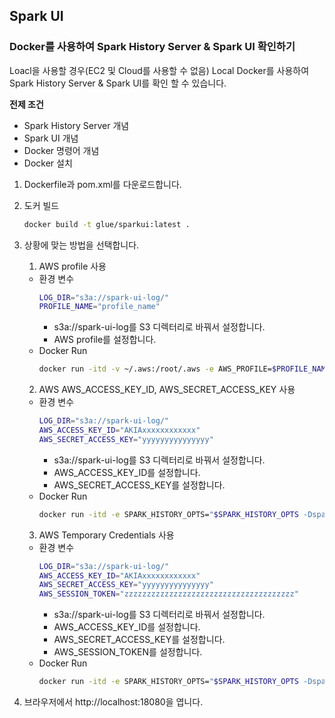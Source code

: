## Spark UI

### Docker를 사용하여 Spark History Server & Spark UI 확인하기
Loacl을 사용할 경우(EC2 및 Cloud를 사용할 수 없음) Local Docker를 사용하여 Spark History Server & Spark UI를 확인 할 수 있습니다.

**전제 조건**
- Spark History Server 개념
- Spark UI 개념
- Docker 명령어 개념
- Docker 설치

1. Dockerfile과 pom.xml를 다운로드합니다.
2. 도커 빌드
    ```bash
    docker build -t glue/sparkui:latest .
    ```
3. 상황에 맞는 방법을 선택합니다.
   1. AWS profile 사용
    - 환경 변수
        ```bash
        LOG_DIR="s3a://spark-ui-log/"
        PROFILE_NAME="profile_name"
        ```
      - s3a://spark-ui-log를 S3 디렉터리로 바꿔서 설정합니다.
      - AWS profile를 설정합니다.
    - Docker Run
        ```bash
        docker run -itd -v ~/.aws:/root/.aws -e AWS_PROFILE=$PROFILE_NAME -e SPARK_HISTORY_OPTS="$SPARK_HISTORY_OPTS -Dspark.history.fs.logDirectory=$LOG_DIR  -Dspark.hadoop.fs.s3a.aws.credentials.provider=com.amazonaws.auth.DefaultAWSCredentialsProviderChain" -p 18080:18080 glue/sparkui:latest "/opt/spark/bin/spark-class org.apache.spark.deploy.history.HistoryServer"
        ```

    2. AWS AWS_ACCESS_KEY_ID, AWS_SECRET_ACCESS_KEY 사용
    - 환경 변수
        ```bash
        LOG_DIR="s3a://spark-ui-log/"
        AWS_ACCESS_KEY_ID="AKIAxxxxxxxxxxxx"
        AWS_SECRET_ACCESS_KEY="yyyyyyyyyyyyyyy"
        ```
      - s3a://spark-ui-log를 S3 디렉터리로 바꿔서 설정합니다.
      - AWS_ACCESS_KEY_ID를 설정합니다.
      - AWS_SECRET_ACCESS_KEY를 설정합니다.
    - Docker Run
        ```bash
        docker run -itd -e SPARK_HISTORY_OPTS="$SPARK_HISTORY_OPTS -Dspark.history.fs.logDirectory=$LOG_DIR -Dspark.hadoop.fs.s3a.access.key=$AWS_ACCESS_KEY_ID -Dspark.hadoop.fs.s3a.secret.key=$AWS_SECRET_ACCESS_KEY" -p 18080:18080 glue/sparkui:latest "/opt/spark/bin/spark-class org.apache.spark.deploy.history.HistoryServer"
        ```

    3. AWS Temporary Credentials 사용
    - 환경 변수
        ```bash
        LOG_DIR="s3a://spark-ui-log/"
        AWS_ACCESS_KEY_ID="AKIAxxxxxxxxxxxx"
        AWS_SECRET_ACCESS_KEY="yyyyyyyyyyyyyyy"
        AWS_SESSION_TOKEN="zzzzzzzzzzzzzzzzzzzzzzzzzzzzzzzzzzzzzz"
        ```
      - s3a://spark-ui-log를 S3 디렉터리로 바꿔서 설정합니다.
      - AWS_ACCESS_KEY_ID를 설정합니다.
      - AWS_SECRET_ACCESS_KEY를 설정합니다.
      - AWS_SESSION_TOKEN를 설정합니다.
    - Docker Run
        ```bash
        docker run -itd -e SPARK_HISTORY_OPTS="$SPARK_HISTORY_OPTS -Dspark.history.fs.logDirectory=$LOG_DIR -Dspark.hadoop.fs.s3a.access.key=$AWS_ACCESS_KEY_ID -Dspark.hadoop.fs.s3a.secret.key=$AWS_SECRET_ACCESS_KEY -Dspark.hadoop.fs.s3a.session.token=$AWS_SESSION_TOKEN -Dspark.hadoop.fs.s3a.aws.credentials.provider=org.apache.hadoop.fs.s3a.TemporaryAWSCredentialsProvider" -p 18080:18080 glue/sparkui:latest "/opt/spark/bin/spark-class org.apache.spark.deploy.history.HistoryServer"
        ```

4. 브라우저에서 http://localhost:18080을 엽니다.
